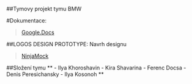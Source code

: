 ##Tymovy projekt tymu BMW 

#Dokumentace:
> [Google.Docs](https://docs.google.com/document/d/14USfzyi3LboNQhoDxX1HMjY-6ARUcd4vwv3pjbF-m7k/edit?usp=sharing/)


##LOGOS DESIGN PROTOTYPE: 
Navrh designu 
> [NinjaMock](https://ninjamock.com/s/TQ241Tx/)


 ##Složení tymu
 ** - Ilya Khoroshavin
    - Kira Shavarina
    - Ferenc Docsa
    - Denis Peresichansky
    - Ilya Kosonoh **

